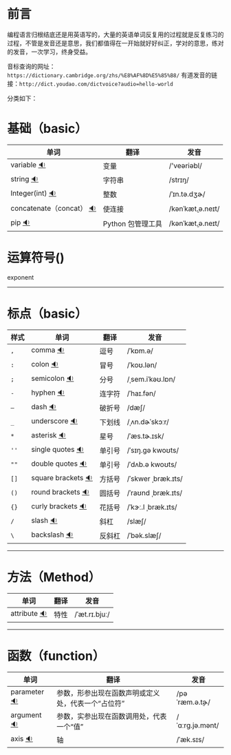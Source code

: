 # 前言

编程语言归根结底还是用英语写的，大量的英语单词反复用的过程就是反复练习的过程，不管是发音还是意思，我们都值得在一开始就好好纠正，学对的意思，练对的发音，一次学习，终身受益。

音标查询的网址：`https://dictionary.cambridge.org/zhs/%E8%AF%8D%E5%85%B8/`
有道发音的链接：`http://dict.youdao.com/dictvoice?audio=hello-world`

分类如下：

# 基础（basic）
| 单词   | 翻译     | 发音 |
| ------ | -------- | ------ |
| variable [:sound:](http://dict.youdao.com/dictvoice?audio=variable) | 变量 | /'veəriəbl/ |
| string [:sound:](http://dict.youdao.com/dictvoice?audio=string) | 字符串 | /strɪŋ/ | 
| Integer(int) [:sound:](http://dict.youdao.com/dictvoice?audio=integer) | 整数 |  /ˈɪn.tə.dʒɚ/ | 
| concatenate（concat） [:sound:](http://dict.youdao.com/dictvoice?audio=concatenate) | 使连接 | /kənˈkæt̬.ə.neɪt/ | 
| pip [:sound:](http://dict.youdao.com/dictvoice?audio=concatenate) |  Python 包管理工具 | /kənˈkæt̬.ə.neɪt/ | 


# 运算符号()

exponent

---

# 标点（basic）
|  样式  |  单词   | 翻译     | 发音 |
| ------ | ------ | -------- | ------ |
|  `,`  | comma [:sound:](http://dict.youdao.com/dictvoice?audio=comma) | 逗号 | /ˈkɒm.ə/ |
|  `:`  | colon [:sound:](http://dict.youdao.com/dictvoice?audio=colon) | 冒号 | /ˈkoʊ.lən/ |
|  `;`  | semicolon [:sound:](http://dict.youdao.com/dictvoice?audio=semicolon) | 分号 | /ˌsem.iˈkəʊ.lɒn/ |
|  `-`  | hyphen [:sound:](http://dict.youdao.com/dictvoice?audio=hyphen) | 连字符 |  /ˈhaɪ.fən/ |
|  `—`  | dash [:sound:](http://dict.youdao.com/dictvoice?audio=dash) | 破折号 | /dæʃ/ |
|  `_`  | underscore [:sound:](http://dict.youdao.com/dictvoice?audio=underscore) | 下划线 | /ˌʌn.dɚˈskɔːr/ |
|  `*`  | asterisk [:sound:](http://dict.youdao.com/dictvoice?audio=asterisk) | 星号 | /ˈæs.tɚ.ɪsk/ |
|  `''`  | single quotes [:sound:](http://dict.youdao.com/dictvoice?audio=single-quotes) | 单引号 |  /ˈsɪŋ.ɡə kwoʊts/ |
|  `""`  | double quotes [:sound:](http://dict.youdao.com/dictvoice?audio=double-quotes) | 单引号 |  /ˈdʌb.ə kwoʊts/ |
|  `[]`  | square brackets [:sound:](http://dict.youdao.com/dictvoice?audio=square-brackets) | 方括号 |  /ˈskwer ˌbræk.ɪts/ |
|  `()`  | round brackets [:sound:](http://dict.youdao.com/dictvoice?audio=round-brackets) | 圆括号 |  /ˈraʊnd ˌbræk.ɪts/ |
|  `{}`  | curly brackets [:sound:](http://dict.youdao.com/dictvoice?audio=curly-brackets) | 花括号 |  /ˈkɝː.l ˌbræk.ɪts/ |
|  `/`  | slash [:sound:](http://dict.youdao.com/dictvoice?audio=slash) | 斜杠 |  /slæʃ/ |
|  `\`  | backslash [:sound:](http://dict.youdao.com/dictvoice?audio=backslash) | 反斜杠 |  /ˈbək.slæʃ/ |

---

# 方法（Method）
| 单词   | 翻译     | 发音 |
| ------ | -------- | ------ |
| attribute [:sound:](http://dict.youdao.com/dictvoice?audio=attribute) |  特性 | /ˈæt.rɪ.bjuː/ | 

---

# 函数（function）
| 单词   | 翻译     | 发音 |
| ------ | -------- | ------ |
| parameter [:sound:](http://dict.youdao.com/dictvoice?audio=parameter) | 参数，形参出现在函数声明或定义处，代表一个“占位符” | /pəˈræm.ə.t̬ɚ/ | 
| argument [:sound:](http://dict.youdao.com/dictvoice?audio=argument) | 参数，实参出现在函数调用处，代表一个“值”| /ˈɑːrɡ.jə.mənt/ | 
| axis [:sound:](http://dict.youdao.com/dictvoice?audio=axis) | 轴 | /ˈæk.sɪs/ | 


